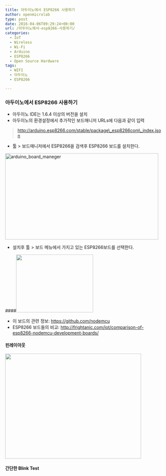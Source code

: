 ```yaml
---
title: 아두이노에서 ESP8266 사용하기
author: openmicrolab
type: post
date: 2016-04-06T09:29:24+00:00
url: /아두이노에서-esp8266-사용하기/
categories:
  - IoT
  - Wireless
  - Wi-Fi
  - Arduino
  - ESP8266
  - Open Source Hardware
tags:
  - WIFI
  - 아두이노
  - ESP8266

---
```

### 아두이노에서 ESP8266 사용하기

  * 아두이노 IDE는 1.6.4 이상의 버전을 설치
  * 아두이노의 환경설정에서 추가적인 보드매니저 URLs에 다음과 같이 입력

> http://arduino.esp8266.com/stable/package\_esp8266com\_index.json

  * 툴 > 보드매니저에서 ESP8266을 검색후 ESP8266 보드를 설치한다.

[<img loading="lazy" class="aligncenter wp-image-3604" src="/images/2016/04/arduino_board_maneger.png" alt="arduino_board_maneger" width="491" height="276" srcset="/images/2016/04/arduino_board_maneger.png 801w, /images/2016/04/arduino_board_maneger-300x169.png 300w" sizes="(max-width: 491px) 100vw, 491px" />][1]

  * 설치후 툴 > 보드 메뉴에서 가지고 있는 ESP8266보드를 선택한다.

####<img loading="lazy" class="alignnone" src="http://www.seeedstudio.com/depot/bmz_cache/1/15779b54e3a81b48686fc7fd13e8782d.image.200x150.jpg" alt="" width="247" height="185" /> 

  * 이 보드의 관련 정보: <a href="https://github.com/nodemcu" target="_blank">https://github.com/nodemcu</a>
  * ESP8266 보드들의 비교: <a href="http://frightanic.com/iot/comparison-of-esp8266-nodemcu-development-boards/" target="_blank">http://frightanic.com/iot/comparison-of-esp8266-nodemcu-development-boards/</a>

#### 핀레이아웃

<img loading="lazy" class="alignnone" src="http://cdn.frightanic.com/blog/wp-content/uploads/2015/09/esp8266-nodemcu-dev-kit-v2-pins.png" alt="" width="436" height="336" /> 

#### 간단한 Blink Test

 [1]: /images/2016/04/arduino_board_maneger.png